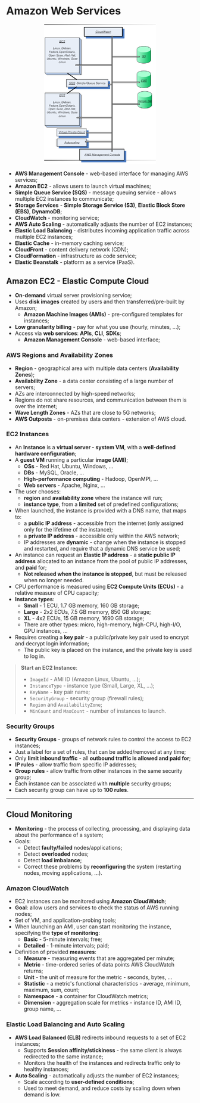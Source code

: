 # Amazon Web Services

<p align="center">
  <img src="./imgs/aws-arch.png" alt="AWS Main Architecture" width="300">
</p>

* **AWS Management Console** - web-based interface for managing AWS services;
* **Amazon EC2** - allows users to launch virtual machines;
* **Simple Queue Service (SQS)** - message queuing service - allows multiple EC2 instances to communicate;
* **Storage Services** - **Simple Storage Service (S3)**, **Elastic Block Store (EBS)**, **DynamoDB**;
* **CloudWatch** - monitoring service;
* **AWS Auto Scaling** - automatically adjusts the number of EC2 instances;
* **Elastic Load Balancing** - distributes incoming application traffic across multiple EC2 instances;
* **Elastic Cache** - in-memory caching service;
* **CloudFront** - content delivery network (CDN);
* **CloudFormation** - infrastructure as code service;
* **Elastic Beanstalk** - platform as a service (PaaS).

## Amazon EC2 - Elastic Compute Cloud

* **On-demand** virtual server provisioning service;
* Uses **disk images** created by users and then transferred/pre-built by Amazon;
  * **Amazon Machine Images (AMIs)** - pre-configured templates for instances;
* **Low granularity billing** - pay for what you use (hourly, minutes, ...);
* Access via **web services**: **APIs**, **CLI**, **SDKs**;
  * **Amazon Management Console** - web-based interface;

### AWS Regions and Availability Zones

* **Region** - geographical area with multiple data centers (**Availability Zones**);
* **Availability Zone** - a data center consisting of a large number of servers;
* AZs are interconnected by high-speed networks;
* Regions do not share resources, and communication between them is over the internet;
* **Wave Length Zones** - AZs that are close to 5G networks;
* **AWS Outposts** - on-premises data centers - extension of AWS cloud.

### EC2 Instances

* An **Instance** is a **virtual server - system VM**, with a **well-defined hardware configuration**;
* A **guest VM** running a particular **image (AMI)**;
  * **OSs** - Red Hat, Ubuntu, Windows, ...
  * **DBs** - MySQL, Oracle, ...
  * **High-performance computing** - Hadoop, OpenMPI, ...
  * **Web servers** - Apache, Nginx, ...
* The user chooses:
  * **region** and **availability zone** where the instance will run;
  * **instance type**, from a **limited** set of predefined configurations;
* When launched, the instance is provided with a DNS name, that maps to:
  * a **public IP address** - accessible from the internet (only assigned only for the lifetime of the instance);
  * a **private IP address** - accessible only within the AWS network;
  * IP addresses are **dynamic** - change when the instance is stopped and restarted, and require that a dynamic DNS service be used;
* An instance can request an **Elastic IP address** - a **static public IP address** allocated to an instance from the pool of public IP addresses, and **paid** for;
  * **Not released when the instance is stopped**, but must be released when no longer needed. 
* CPU performance is measured using **EC2 Compute Units (ECUs)** - a relative measure of CPU capacity;
* **Instance types**:
  * **Small** - 1 ECU, 1.7 GB memory, 160 GB storage;
  * **Large** - 2x2 ECUs, 7.5 GB memory, 850 GB storage;
  * **XL** - 4x2 ECUs, 15 GB memory, 1690 GB storage;
  * There are other types: micro, high-memory, high-CPU, high-I/O, GPU instances, ...
* Requires creating a **key pair** - a public/private key pair used to encrypt and decrypt login information;
  * The public key is placed on the instance, and the private key is used to log in.

> **Start an EC2 Instance**:
> * `ImageId` - AMI ID (Amazon Linux, Ubuntu, ...);
> * `InstanceType` - instance type (Small, Large, XL, ...);
> * `KeyName` - key pair name;
> * `SecurityGroup` - security group (firewall rules);
> * `Region` and `AvailabilityZone`;
> * `MinCount` and `MaxCount` - number of instances to launch.

### Security Groups

* **Security Groups** - groups of network rules to control the access to EC2 instances;
* Just a label for a set of rules, that can be added/removed at any time;
* Only **limit inbound traffic** - all **outbound traffic is allowed and paid for**;
* **IP rules** - allow traffic from specific IP addresses;
* **Group rules** - allow traffic from other instances in the same security group;
* Each instance can be associated with **multiple** security groups;
* Each security group can have up to **100 rules**.

---

## Cloud Monitoring

* **Monitoring** - the process of collecting, processing, and displaying data about the performance of a system;
* Goals:
  * Detect **faulty/failed** nodes/applications;
  * Detect **overloaded** nodes;
  * Detect **load imbalance**;
  * Correct these problems by **reconfiguring** the system (restarting nodes, moving applications, ...).

### Amazon CloudWatch

* EC2 instances can be monitored using **Amazon CloudWatch**;
* **Goal**: allow users and services to check the status of AWS running nodes;
* Set of VM, and application-probing tools;
* When launching an AMI, user can start monitoring the instance, specifying the **type of monitoring**:
  * **Basic** - 5-minute intervals; free;
  * **Detailed** - 1-minute intervals; paid;
* Definition of provided **measures**:
  * **Measure** - measuring events that are aggregated per minute;
  * **Metric** - time-ordered series of data points AWS CloudWatch returns;
  * **Unit** - the unit of measure for the metric - seconds, bytes, ...
  * **Statistic** - a metric's functional characteristics - average, minimum, maximum, sum, count;
  * **Namespace** - a container for CloudWatch metrics;
  * **Dimension** - aggregation scale for metrics - instance ID, AMI ID, group name, ...

### Elastic Load Balancing and Auto Scaling

* **AWS Load Balanced (ELB)** redirects inbound requests to a set of EC2 instances;
  * Supports **Session affinity/stickiness** - the same client is always redirected to the same instance; 
  * Monitors the health of the instances and redirects traffic only to healthy instances;
* **Auto Scaling** - automatically adjusts the number of EC2 instances;
  * Scale according to **user-defined conditions**;
  * Used to meet demand, and reduce costs by scaling down when demand is low.